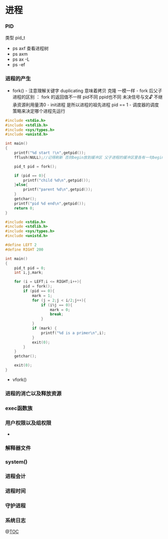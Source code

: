 # 进程


### PID
类型 pid_t
- ps axf 查看进程树
- ps axm
- ps ax -L
- ps -ef
### 进程的产生
- fork() 
        - 注意理解关键字 duplicating 意味着拷贝 克隆 一模一样
        - fork 后父子进程的区别 ： fork 的返回值不一样 pid不同 ppid也不同 未决信号与文🔓 不继承资源利用量清0
        - init进程 是所以进程的祖先进程 pid == 1
        - 调度器的调度策略来决定哪个进程先运行
~~~ c
#include <stdio.h>
#include <stdlib.h>
#include <sys/types.h>
#include <unistd.h>

int main()
{
    printf("%d start !\n",getpid());
    fflush(NULL);//记得刷新 否则begin放到缓冲区 父子进程的缓冲区里各有一句begin

    pid_t pid = fork();

    if (pid == 0){
        printf("child %d\n",getpid());
    }else{
        printf("parent %d\n",getpid());
    }
    getchar();
    printf("pid %d end\n",getpid());
    return 0;
}

~~~

~~~ c
#include <stdio.h>
#include <stdlib.h>
#include <sys/types.h>
#include <unistd.h>

#define LEFT 2
#define RIGHT 200

int main()
{
    pid_t pid = 0;
    int i,j,mark;

    for (i = LEFT;i <= RIGHT;i++){
        pid = fork();
        if (pid == 0){
            mark = 1;
            for (j = 2;j < i/2;j++){
                if (i%j == 0){
                    mark = 0;
                    break;
                }
            }
            if (mark) {
                printf("%d is a primer\n",i);
            }
            exit(0);
        }
    }
    getchar();

    exit(0);
}

~~~

- vfork()

### 进程的消亡以及释放资源

### exec函数族

### 用户权限以及组权限
- 
### 解释器文件

### system()


### 进程会计


### 进程时间

### 守护进程


### 系统日志

@[TOC](文章目录)
